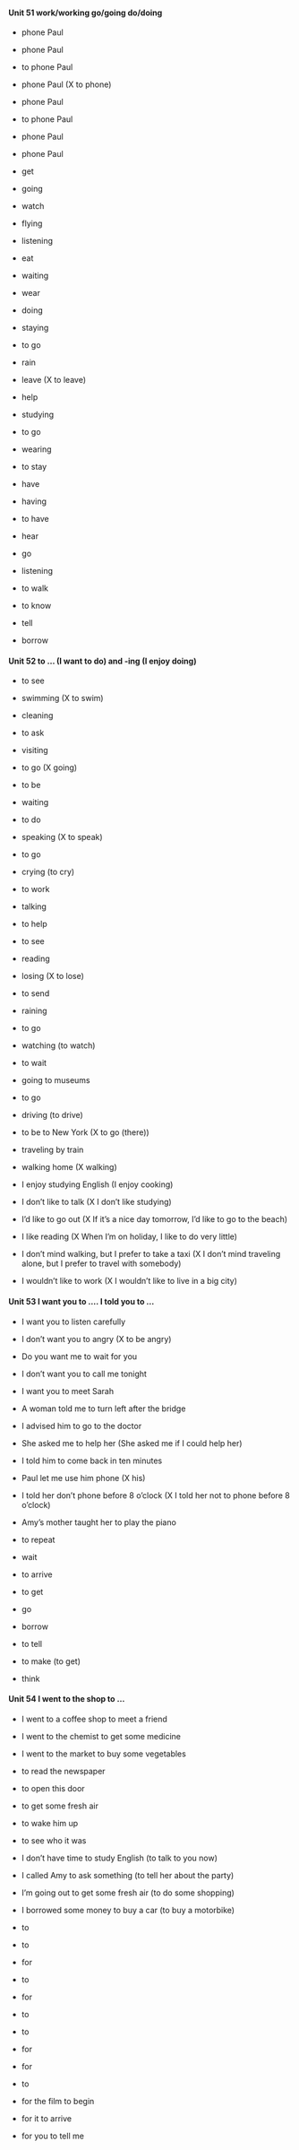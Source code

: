 #### Unit 51 work/working go/going do/doing

- phone Paul
- phone Paul
- to phone Paul
- phone Paul (X to phone)
- phone Paul
- to phone Paul
- phone Paul
- phone Paul

- get
- going
- watch
- flying
- listening
- eat
- waiting
- wear
- doing
- staying

- to go
- rain
- leave (X to leave)
- help
- studying
- to go
- wearing
- to stay
- have
- having
- to have
- hear
- go
- listening
- to walk
- to know
- tell
- borrow


#### Unit 52 to … (I want to do) and -ing (I enjoy doing)

- to see
- swimming (X to swim)
- cleaning
- to ask
- visiting
- to go (X going)
- to be
- waiting
- to do
- speaking (X to speak)
- to go
- crying (to cry)
- to work
- talking

- to help
- to see
- reading
- losing (X to lose)
- to send
- raining
- to go
- watching (to watch)
- to wait

- going to museums
- to go
- driving (to drive)
- to be to New York (X to go (there))
- traveling by train
- walking home (X walking)

- I enjoy studying English (I enjoy cooking)
- I don’t like to talk (X I don’t like studying)
- I’d like to go out (X If it’s a nice day tomorrow, I’d like to go to the beach) 
- I like reading (X When I’m on holiday, I like to do very little)
- I don’t mind walking, but I prefer to take a taxi (X I don’t mind traveling alone, but I prefer to travel with somebody)
- I wouldn’t like to work (X I wouldn’t like to live in a big city)


#### Unit 53 I want you to ….  I told you to …

- I want you to listen carefully
- I don’t want you to angry (X to be angry)
- Do you want me to wait for you
- I don’t want you to call me tonight
- I want you to meet Sarah

- A woman told me to turn left after the bridge
- I advised him to go to the doctor
- She asked me to help her (She asked me if I could help her)
- I told him to come back in ten minutes
- Paul let me use him phone (X his)
- I told her don’t  phone before 8 o’clock (X I told her not to phone before 8 o’clock)
- Amy’s mother taught her to play the piano

- to repeat
- wait
- to arrive
- to get
- go
- borrow
- to tell
- to make (to get)
- think


#### Unit 54 I went to the shop to …

- I went to a coffee shop to meet a friend
- I went to the chemist to get some medicine
- I went to the market to buy some vegetables

- to read the newspaper
- to open this door
- to get some fresh air 
- to wake him up
- to see who it was

- I don’t have time to study English (to talk to you now)
- I called Amy to ask something (to tell her about the party)
- I’m going out to get some fresh air (to do some shopping)
- I borrowed some money to buy a car (to buy a motorbike)

- to
- to
- for
- to
- for
- to
- to
- for
- for
- to

- for the film to begin
- for it to arrive
- for you to tell me




